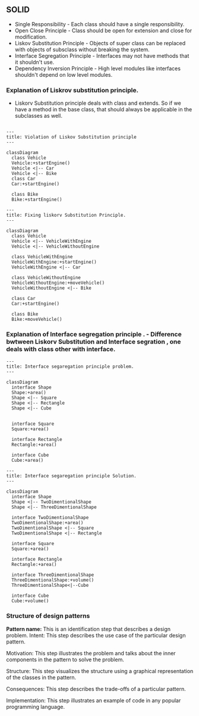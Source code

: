 
## SOLID
- Single Responsibility - Each class should have a single responsibility. 
- Open Close Principle - Class should be open for extension and close for modification. 
- Liskov Substitution Principle - Objects of super class can be replaced with objects of subsclass without breaking the system. 
- Interface Segregation Principle - Interfaces may not have methods that it shouldn't use. 
- Dependency Inversion Principle - High level modules like interfaces shouldn't depend on low level modules.


### Explanation of Liskrov substitution principle. 


* Liskorv Substitution principle deals with class and extends. So if we have a method in the base class, that should always be applicable in the subclasses as well. 

```mermaid

---
title: Violation of Liskov Substitution principle
---

classDiagram
  class Vehicle
  Vehicle:+startEngine()
  Vehicle <|-- Car
  Vehicle <|-- Bike
  class Car
  Car:+startEngine()

  class Bike
  Bike:+startEngine()
```

```mermaid
---
title: Fixing liskorv Substitution Principle. 
---

classDiagram
  class Vehicle
  Vehicle <|-- VehicleWithEngine
  Vehicle <|-- VehicleWithoutEngine

  class VehicleWithEngine
  VehicleWithEngine:+startEngine()
  VehicleWithEngine <|-- Car
  
  class VehicleWithoutEngine
  VehicleWithoutEngine:+moveVehicle()
  VehicleWithoutEngine <|-- Bike
  
  class Car
  Car:+startEngine()

  class Bike
  Bike:+moveVehicle()

```
### Explanation of Interface segregation principle . - Difference bwtween Liskorv Substitution and Interface segration , one deals with class other with interface. 

```mermaid
---
title: Interface segaregation principle problem. 
---

classDiagram
  interface Shape
  Shape:+area()
  Shape <|-- Square
  Shape <|-- Rectangle
  Shape <|-- Cube
  

  interface Square
  Square:+area()
  
  interface Rectangle
  Rectangle:+area()
  
  interface Cube
  Cube:+area()
```
```mermaid
---
title: Interface segaregation principle Solution. 
---

classDiagram
  interface Shape
  Shape <|-- TwoDimentionalShape
  Shape <|-- ThreeDimentionalShape
  
  interface TwoDimentionalShape
  TwoDimentionalShape:+area()
  TwoDimentionalShape <|-- Square
  TwoDimentionalShape <|-- Rectangle

  interface Square
  Square:+area()
  
  interface Rectangle
  Rectangle:+area()

  interface ThreeDimentionalShape
  ThreeDimentionalShape:+volume()
  ThreeDimentionalShape<|--Cube

  interface Cube
  Cube:+volume()
```

### Structure of design patterns
<b>Pattern name: </b> This is an identification step that describes a design problem.
Intent: This step describes the use case of the particular design pattern.

Motivation: This step illustrates the problem and talks about the inner components in the pattern to solve the problem.

Structure: This step visualizes the structure using a graphical representation of the classes in the pattern.

Consequences: This step describes the trade-offs of a particular pattern.

Implementation: This step illustrates an example of code in any popular programming language.




